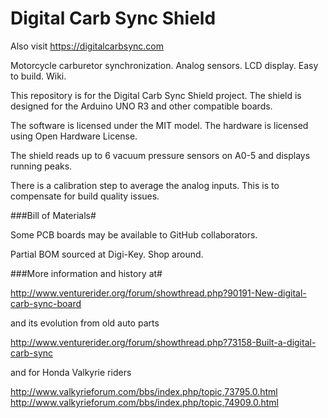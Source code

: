 Digital Carb Sync Shield
========================

Also visit https://digitalcarbsync.com

Motorcycle carburetor synchronization. Analog sensors. LCD display. Easy to build. Wiki.

This repository is for the Digital Carb Sync Shield project. The shield is designed for the Arduino UNO R3
and other compatible boards.

The software is licensed under the MIT model.
The hardware is licensed using Open Hardware License.

The shield reads up to 6 vacuum pressure sensors on A0-5 and displays running peaks.

There is a calibration step to average the analog inputs. This is to compensate for build quality issues.

###Bill of Materials#

Some PCB boards may be available to GitHub collaborators.

Partial BOM sourced at Digi-Key. Shop around.

###More information and history at#

http://www.venturerider.org/forum/showthread.php?90191-New-digital-carb-sync-board

and its evolution from old auto parts

http://www.venturerider.org/forum/showthread.php?73158-Built-a-digital-carb-sync

and for Honda Valkyrie riders

http://www.valkyrieforum.com/bbs/index.php/topic,73795.0.html
http://www.valkyrieforum.com/bbs/index.php/topic,74909.0.html
